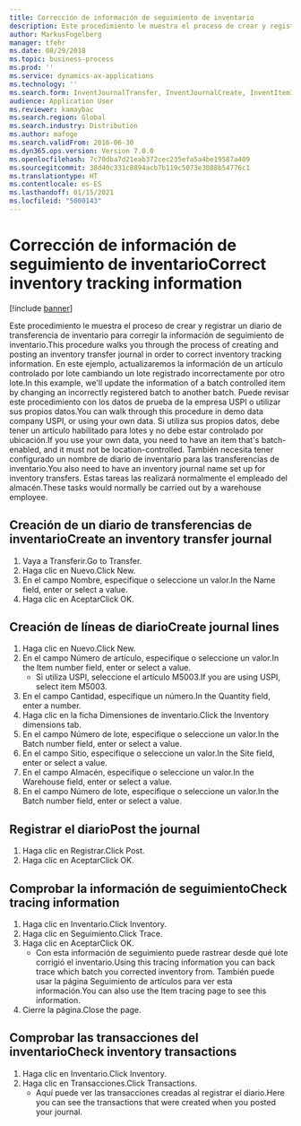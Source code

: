 ```yaml
---
title: Corrección de información de seguimiento de inventario
description: Este procedimiento le muestra el proceso de crear y registrar un diario de transferencia de inventario para corregir la información de seguimiento de inventario.
author: MarkusFogelberg
manager: tfehr
ms.date: 08/29/2018
ms.topic: business-process
ms.prod: ''
ms.service: dynamics-ax-applications
ms.technology: ''
ms.search.form: InventJournalTransfer, InventJournalCreate, InventItemIdLookupSimple, InventBatchIdLookup, InventLocationIdLookup, InventDimTracking, InventTrans
audience: Application User
ms.reviewer: kamaybac
ms.search.region: Global
ms.search.industry: Distribution
ms.author: mafoge
ms.search.validFrom: 2016-06-30
ms.dyn365.ops.version: Version 7.0.0
ms.openlocfilehash: 7c70dba7d21eab372cec235efa5a4be19587a409
ms.sourcegitcommit: 38d40c331c8894acb7b119c5073e3088b54776c1
ms.translationtype: HT
ms.contentlocale: es-ES
ms.lasthandoff: 01/15/2021
ms.locfileid: "5000143"
---
```

# <a name="correct-inventory-tracking-information"></a><span data-ttu-id="25764-103">Corrección de información de seguimiento de inventario</span><span class="sxs-lookup"><span data-stu-id="25764-103">Correct inventory tracking information</span></span>

[!include [banner](../../includes/banner.md)]

<span data-ttu-id="25764-104">Este procedimiento le muestra el proceso de crear y registrar un diario de transferencia de inventario para corregir la información de seguimiento de inventario.</span><span class="sxs-lookup"><span data-stu-id="25764-104">This procedure walks you through the process of creating and posting an inventory transfer journal in order to correct inventory tracking information.</span></span> <span data-ttu-id="25764-105">En este ejemplo, actualizaremos la información de un artículo controlado por lote cambiando un lote registrado incorrectamente por otro lote.</span><span class="sxs-lookup"><span data-stu-id="25764-105">In this example, we'll update the information of a batch controlled item by changing an incorrectly registered batch to another batch.</span></span> <span data-ttu-id="25764-106">Puede revisar este procedimiento con los datos de prueba de la empresa USPI o utilizar sus propios datos.</span><span class="sxs-lookup"><span data-stu-id="25764-106">You can walk through this procedure in demo data company USPI, or using your own data.</span></span> <span data-ttu-id="25764-107">Si utiliza sus propios datos, debe tener un artículo habilitado para lotes y no debe estar controlado por ubicación.</span><span class="sxs-lookup"><span data-stu-id="25764-107">If you use your own data, you need to have an item that's batch-enabled, and it must not be location-controlled.</span></span> <span data-ttu-id="25764-108">También necesita tener configurado un nombre de diario de inventario para las transferencias de inventario.</span><span class="sxs-lookup"><span data-stu-id="25764-108">You also need to have an inventory journal name set up for inventory transfers.</span></span> <span data-ttu-id="25764-109">Estas tareas las realizará normalmente el empleado del almacén.</span><span class="sxs-lookup"><span data-stu-id="25764-109">These tasks would normally be carried out by a warehouse employee.</span></span>


## <a name="create-an-inventory-transfer-journal"></a><span data-ttu-id="25764-110">Creación de un diario de transferencias de inventario</span><span class="sxs-lookup"><span data-stu-id="25764-110">Create an inventory transfer journal</span></span>
1. <span data-ttu-id="25764-111">Vaya a Transferir.</span><span class="sxs-lookup"><span data-stu-id="25764-111">Go to Transfer.</span></span>
2. <span data-ttu-id="25764-112">Haga clic en Nuevo.</span><span class="sxs-lookup"><span data-stu-id="25764-112">Click New.</span></span>
3. <span data-ttu-id="25764-113">En el campo Nombre, especifique o seleccione un valor.</span><span class="sxs-lookup"><span data-stu-id="25764-113">In the Name field, enter or select a value.</span></span>
4. <span data-ttu-id="25764-114">Haga clic en Aceptar</span><span class="sxs-lookup"><span data-stu-id="25764-114">Click OK.</span></span>

## <a name="create-journal-lines"></a><span data-ttu-id="25764-115">Creación de líneas de diario</span><span class="sxs-lookup"><span data-stu-id="25764-115">Create journal lines</span></span>
1. <span data-ttu-id="25764-116">Haga clic en Nuevo.</span><span class="sxs-lookup"><span data-stu-id="25764-116">Click New.</span></span>
2. <span data-ttu-id="25764-117">En el campo Número de artículo, especifique o seleccione un valor.</span><span class="sxs-lookup"><span data-stu-id="25764-117">In the Item number field, enter or select a value.</span></span>
    * <span data-ttu-id="25764-118">Si utiliza USPI, seleccione el artículo M5003.</span><span class="sxs-lookup"><span data-stu-id="25764-118">If you are using USPI, select item M5003.</span></span>  
3. <span data-ttu-id="25764-119">En el campo Cantidad, especifique un número.</span><span class="sxs-lookup"><span data-stu-id="25764-119">In the Quantity field, enter a number.</span></span>
4. <span data-ttu-id="25764-120">Haga clic en la ficha Dimensiones de inventario.</span><span class="sxs-lookup"><span data-stu-id="25764-120">Click the Inventory dimensions tab.</span></span>
5. <span data-ttu-id="25764-121">En el campo Número de lote, especifique o seleccione un valor.</span><span class="sxs-lookup"><span data-stu-id="25764-121">In the Batch number field, enter or select a value.</span></span>
6. <span data-ttu-id="25764-122">En el campo Sitio, especifique o seleccione un valor.</span><span class="sxs-lookup"><span data-stu-id="25764-122">In the Site field, enter or select a value.</span></span>
7. <span data-ttu-id="25764-123">En el campo Almacén, especifique o seleccione un valor.</span><span class="sxs-lookup"><span data-stu-id="25764-123">In the Warehouse field, enter or select a value.</span></span>
8. <span data-ttu-id="25764-124">En el campo Número de lote, especifique o seleccione un valor.</span><span class="sxs-lookup"><span data-stu-id="25764-124">In the Batch number field, enter or select a value.</span></span>

## <a name="post-the-journal"></a><span data-ttu-id="25764-125">Registrar el diario</span><span class="sxs-lookup"><span data-stu-id="25764-125">Post the journal</span></span>
1. <span data-ttu-id="25764-126">Haga clic en Registrar.</span><span class="sxs-lookup"><span data-stu-id="25764-126">Click Post.</span></span>
2. <span data-ttu-id="25764-127">Haga clic en Aceptar</span><span class="sxs-lookup"><span data-stu-id="25764-127">Click OK.</span></span>

## <a name="check-tracing-information"></a><span data-ttu-id="25764-128">Comprobar la información de seguimiento</span><span class="sxs-lookup"><span data-stu-id="25764-128">Check tracing information</span></span>
1. <span data-ttu-id="25764-129">Haga clic en Inventario.</span><span class="sxs-lookup"><span data-stu-id="25764-129">Click Inventory.</span></span>
2. <span data-ttu-id="25764-130">Haga clic en Seguimiento.</span><span class="sxs-lookup"><span data-stu-id="25764-130">Click Trace.</span></span>
3. <span data-ttu-id="25764-131">Haga clic en Aceptar</span><span class="sxs-lookup"><span data-stu-id="25764-131">Click OK.</span></span>
    * <span data-ttu-id="25764-132">Con esta información de seguimiento puede rastrear desde qué lote corrigió el inventario.</span><span class="sxs-lookup"><span data-stu-id="25764-132">Using this tracing information you can back trace which batch you corrected inventory from.</span></span>  <span data-ttu-id="25764-133">También puede usar la página Seguimiento de artículos para ver esta información.</span><span class="sxs-lookup"><span data-stu-id="25764-133">You can also use the Item tracing page to see this information.</span></span>  
4. <span data-ttu-id="25764-134">Cierre la página.</span><span class="sxs-lookup"><span data-stu-id="25764-134">Close the page.</span></span>

## <a name="check-inventory-transactions"></a><span data-ttu-id="25764-135">Comprobar las transacciones del inventario</span><span class="sxs-lookup"><span data-stu-id="25764-135">Check inventory transactions</span></span>
1. <span data-ttu-id="25764-136">Haga clic en Inventario.</span><span class="sxs-lookup"><span data-stu-id="25764-136">Click Inventory.</span></span>
2. <span data-ttu-id="25764-137">Haga clic en Transacciones.</span><span class="sxs-lookup"><span data-stu-id="25764-137">Click Transactions.</span></span>
    * <span data-ttu-id="25764-138">Aquí puede ver las transacciones creadas al registrar el diario.</span><span class="sxs-lookup"><span data-stu-id="25764-138">Here you can see the transactions that were created when you posted your journal.</span></span>   

